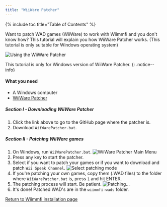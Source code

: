 ```yaml
---
title: "WiiWare Patcher"
---
```


{% include toc title="Table of Contents" %}

Want to patch WAD games (WiiWare) to work with Wiimmfi and you don't know how? This tutorial will explain you how WiiWare Patcher works. (This tutorial is only suitable for Windows operating system)

![Using the WiiWare Patcher](/images/rc24_using_the_wiiware_patcher.jpg)

This tutorial is only for Windows version of WiiWare Patcher.
{: .notice--info}

#### What you need

* A Windows computer
* [WiiWare Patcher](https://github.com/RiiConnect24/WiiWare-Patcher/releases)

##### Section I - Downloading WiiWare Patcher

1. Click the link above to go to the GitHub page where the patcher is.
2. Download `WiiWarePatcher.bat`.

##### Section II - Patching WiiWare games

1. On Windows, run `WiiWarePatcher.bat`.
![WiiWare Patcher Main Menu](/images/WiiWare-Patcher/1.JPG)
2. Press any key to start the patcher. 
3. Select if you want to patch your games or if you want to download and patch `Wii Speak Channel`.
![Select patching mode](/images/WiiWare-Patcher/2.JPG)
4. If you're patching your own games, copy them (.WAD files) to the folder where `WiiWarePatcher.bat` is, press `1` and hit ENTER.
5. The patching process will start. Be patient.
![Patching...](/images/WiiWare-Patcher/3.JPG)
6. It's done! Patched WAD's are in the `wiimmfi-wads` folder.

[Return to Wiimmfi installation page](wiimmfi#wiiware-patching)
